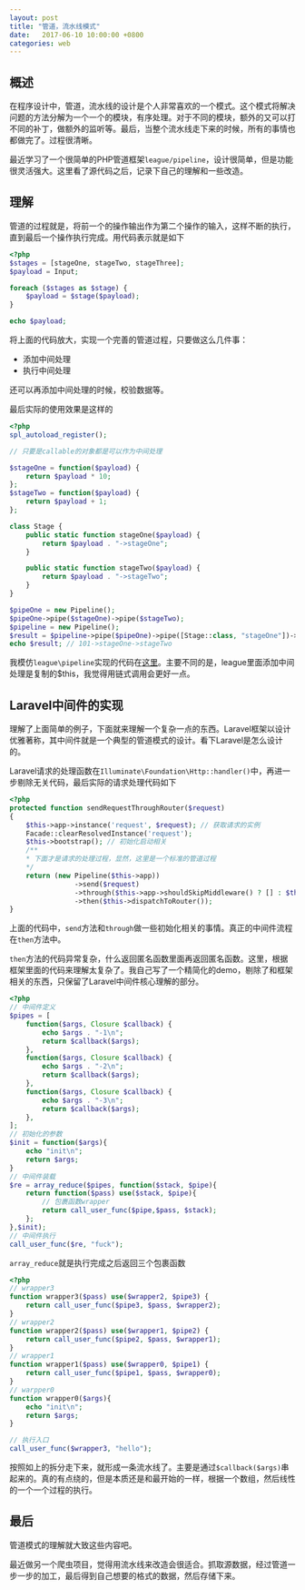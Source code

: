 ```yaml
---
layout: post
title: "管道，流水线模式"
date:   2017-06-10 10:00:00 +0800
categories: web
---
```

## 概述

在程序设计中，管道，流水线的设计是个人非常喜欢的一个模式。这个模式将解决问题的方法分解为一个一个的模块，有序处理。对于不同的模块，额外的又可以打不同的补丁，做额外的监听等。最后，当整个流水线走下来的时候，所有的事情也都做完了。过程很清晰。

最近学习了一个很简单的PHP管道框架`league/pipeline`，设计很简单，但是功能很灵活强大。这里看了源代码之后，记录下自己的理解和一些改造。

## 理解

管道的过程就是，将前一个的操作输出作为第二个操作的输入，这样不断的执行，直到最后一个操作执行完成。用代码表示就是如下

```php
<?php
$stages = [stageOne, stageTwo, stageThree];
$payload = Input;

foreach ($stages as $stage) {
    $payload = $stage($payload);
}

echo $payload;
```

将上面的代码放大，实现一个完善的管道过程，只要做这么几件事：

+ 添加中间处理
+ 执行中间处理

还可以再添加中间处理的时候，校验数据等。

最后实际的使用效果是这样的

```php
<?php
spl_autoload_register();

// 只要是callable的对象都是可以作为中间处理

$stageOne = function($payload) {
    return $payload * 10;
};
$stageTwo = function($payload) {
    return $payload + 1;
};

class Stage {
    public static function stageOne($payload) {
        return $payload . "->stageOne";
    }

    public static function stageTwo($payload) {
        return $payload . "->stageTwo";
    }
}

$pipeOne = new Pipeline();
$pipeOne->pipe($stageOne)->pipe($stageTwo);
$pipeline = new Pipeline();
$result = $pipeline->pipe($pipeOne)->pipe([Stage::class, "stageOne"])->pipe([Stage::class, "stageTwo"])->process(10);
echo $result; // 101->stageOne->stageTwo
```

我模仿`league\pipeline`实现的代码在[这里](https://github.com/aaronzjc/Personal_Toys/tree/master/BlogDemos/pipeline)。主要不同的是，league里面添加中间处理是复制的$this，我觉得用链式调用会更好一点。

## Laravel中间件的实现

理解了上面简单的例子，下面就来理解一个复杂一点的东西。Laravel框架以设计优雅著称，其中间件就是一个典型的管道模式的设计。看下Laravel是怎么设计的。

Laravel请求的处理函数在`Illuminate\Foundation\Http::handler()`中，再进一步剔除无关代码，最后实际的请求处理代码如下

```php
<?php
protected function sendRequestThroughRouter($request)
{   
    $this->app->instance('request', $request); // 获取请求的实例
    Facade::clearResolvedInstance('request');
    $this->bootstrap(); // 初始化启动相关
    /**
    * 下面才是请求的处理过程，显然，这里是一个标准的管道过程
    */
    return (new Pipeline($this->app))
                ->send($request)
                ->through($this->app->shouldSkipMiddleware() ? [] : $this->middleware)
                ->then($this->dispatchToRouter());
}
```

上面的代码中，`send`方法和`through`做一些初始化相关的事情。真正的中间件流程在`then`方法中。

`then`方法的代码异常复杂，什么返回匿名函数里面再返回匿名函数。这里，根据框架里面的代码来理解太复杂了。我自己写了一个精简化的demo，剔除了和框架相关的东西，只保留了Laravel中间件核心理解的部分。

```php
<?php
// 中间件定义
$pipes = [
    function($args, Closure $callback) {
        echo $args . "-1\n";
        return $callback($args);
    },
    function($args, Closure $callback) {
        echo $args . "-2\n";
        return $callback($args);
    },
    function($args, Closure $callback) {
        echo $args . "-3\n";
        return $callback($args);
    },
];
// 初始化的参数
$init = function($args){
    echo "init\n";
    return $args;
}
// 中间件装载
$re = array_reduce($pipes, function($stack, $pipe){
    return function($pass) use($stack, $pipe){
        // 包裹函数wrapper
        return call_user_func($pipe,$pass, $stack);
    };
},$init);
// 中间件执行
call_user_func($re, "fuck");
```

`array_reduce`就是执行完成之后返回三个包裹函数

```php
<?php
// wrapper3
function wrapper3($pass) use($wrapper2, $pipe3) {
    return call_user_func($pipe3, $pass, $wrapper2);
}
// wrapper2
function wrapper2($pass) use($wrapper1, $pipe2) {
    return call_user_func($pipe2, $pass, $wrapper1);
}
// wrapper1
function wrapper1($pass) use($wrapper0, $pipe1) {
    return call_user_func($pipe1, $pass, $wrapper0);
}
// warpper0
function wrapper0($args){
    echo "init\n";
    return $args;
}

// 执行入口
call_user_func($wrapper3, "hello");
```

按照如上的拆分走下来，就形成一条流水线了。主要是通过`$callback($args)`串起来的。真的有点绕的，但是本质还是和最开始的一样，根据一个数组，然后线性的一个一个过程的执行。

## 最后
管道模式的理解就大致这些内容吧。

最近做另一个爬虫项目，觉得用流水线来改造会很适合。抓取源数据，经过管道一步一步的加工，最后得到自己想要的格式的数据，然后存储下来。
